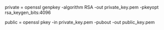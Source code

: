private = openssl genpkey -algorithm RSA -out private_key.pem -pkeyopt rsa_keygen_bits:4096


public  = openssl pkey -in private_key.pem -pubout -out public_key.pem



